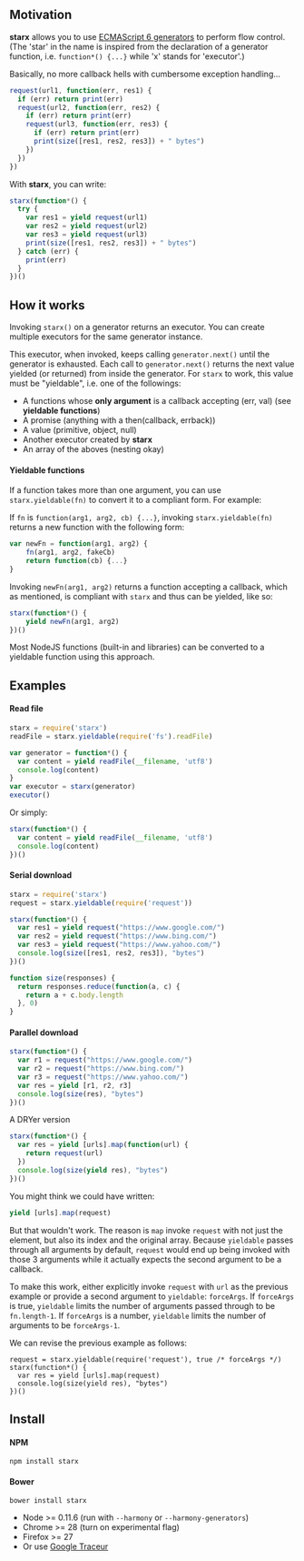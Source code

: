 ## Motivation

**starx** allows you to use [ECMAScript 6 generators](https://developer.mozilla.org/en-US/docs/Web/JavaScript/Guide/Iterators_and_Generators) to perform flow control. (The 'star' in the name is inspired from the declaration of a generator function, i.e. `function*() {...}` while 'x' stands for 'executor'.)

Basically, no more callback hells with cumbersome exception handling...
```javascript
request(url1, function(err, res1) {
  if (err) return print(err)
  request(url2, function(err, res2) {
    if (err) return print(err)
    request(url3, function(err, res3) {
      if (err) return print(err)
      print(size([res1, res2, res3]) + " bytes")
    })
  })
})
```

With **starx**, you can write:
```javascript
starx(function*() {
  try {
    var res1 = yield request(url1)
    var res2 = yield request(url2)
    var res3 = yield request(url3)
    print(size([res1, res2, res3]) + " bytes")
  } catch (err) {
    print(err)
  }
})()
```

## How it works
Invoking `starx()` on a generator returns an executor. You can create multiple executors for the same generator instance. 

This executor, when invoked, keeps calling `generator.next()` until the generator is exhausted. Each call to `generator.next()` returns the next value yielded (or returned) from inside the generator. For `starx` to work, this value must be "yieldable", i.e. one of the followings:

* A functions whose **only argument** is a callback accepting (err, val) (see **yieldable functions**)
* A promise (anything with a then(callback, errback))
* A value (primitive, object, null)
* Another executor created by **starx**
* An array of the aboves (nesting okay)

#### Yieldable functions

If a function takes more than one argument, you can use `starx.yieldable(fn)` to convert it to a compliant form. For example:

If `fn` is `function(arg1, arg2, cb) {...}`, invoking `starx.yieldable(fn)` returns a new function with the following form:
```javascript
var newFn = function(arg1, arg2) { 
    fn(arg1, arg2, fakeCb)
    return function(cb) {...}
}
```
Invoking `newFn(arg1, arg2)` returns a function accepting a callback, which as mentioned, is compliant with `starx` and thus can be yielded, like so:

```javascript
starx(function*() {
    yield newFn(arg1, arg2)
})()
```

Most NodeJS functions (built-in and libraries) can be converted to a yieldable function using this approach.

## Examples
#### Read file
```javascript
starx = require('starx')
readFile = starx.yieldable(require('fs').readFile)

var generator = function*() {
  var content = yield readFile(__filename, 'utf8')
  console.log(content)
}
var executor = starx(generator)
executor()
```

Or simply:
```javascript
starx(function*() {
  var content = yield readFile(__filename, 'utf8')
  console.log(content)
})()
```

#### Serial download
```javascript
starx = require('starx')
request = starx.yieldable(require('request'))

starx(function*() {
  var res1 = yield request("https://www.google.com/")
  var res2 = yield request("https://www.bing.com/")
  var res3 = yield request("https://www.yahoo.com/")
  console.log(size([res1, res2, res3]), "bytes")
})()

function size(responses) {
  return responses.reduce(function(a, c) {
    return a + c.body.length
  }, 0)
}
```

#### Parallel download
```javascript
starx(function*() {
  var r1 = request("https://www.google.com/")
  var r2 = request("https://www.bing.com/")
  var r3 = request("https://www.yahoo.com/")
  var res = yield [r1, r2, r3]
  console.log(size(res), "bytes")
})()
```

A DRYer version
```javascript
starx(function*() {
  var res = yield [urls].map(function(url) {
    return request(url)
  })
  console.log(size(yield res), "bytes")
})()
```

You might think we could have written:
```javascript
yield [urls].map(request)
```

But that wouldn't work. The reason is `map` invoke `request` with not just the element, but also its index and the original array. Because `yieldable` passes through all arguments by default, `request` would end up being invoked with those 3 arguments while it actually expects the second argument to be 
a callback. 

To make this work, either explicitly invoke `request` with `url` as the previous example or provide a second argument to `yieldable`: `forceArgs`. If `forceArgs` is true, `yieldable` limits the number of arguments passed through to be `fn.length-1`. If `forceArgs` is a number, `yieldable` limits the number of arguments to be `forceArgs-1`.

We can revise the previous example as follows:

```
request = starx.yieldable(require('request'), true /* forceArgs */)
starx(function*() {
  var res = yield [urls].map(request)
  console.log(size(yield res), "bytes")
})()
```

## Install
#### NPM
```
npm install starx
```
#### Bower
```
bower install starx
```

* Node >= 0.11.6 (run with `--harmony` or `--harmony-generators`)
* Chrome >= 28 (turn on experimental flag)
* Firefox >= 27
* Or use [Google Traceur](https://github.com/google/traceur-compiler)